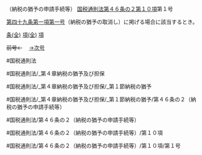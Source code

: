 （納税の猶予の申請手続等）
[国税通則法第４６条の２第１０項](国税通則法＿＿＿＿＿第４６条の２第１０項)第１号

[第四十九条第一項第一号](国税通則法＿＿＿＿＿第４９条第１項第１号)（納税の猶予の取消し）に掲げる場合に該当するとき。

[条(全)](国税通則法＿＿＿＿＿第４６条の２_.md)    [項(全)](国税通則法＿＿＿＿＿第４６条の２第１０項_.md)    [項](国税通則法＿＿＿＿＿第４６条の２第１０項.md)

~~前号←~~　  [→次号](国税通則法＿＿＿＿＿第４６条の２第１０項第２号.md)

#国税通則法

#国税通則法/_第４章納税の猶予及び担保

#国税通則法/_第４章納税の猶予及び担保/_第１節納税の猶予

#国税通則法/_第４章納税の猶予及び担保/_第１節納税の猶予/第４６条の２（納税の猶予の申請手続等）

#国税通則法/第４６条の２（納税の猶予の申請手続等）

#国税通則法/第４６条の２（納税の猶予の申請手続等）/第１０項

#国税通則法/第４６条の２（納税の猶予の申請手続等）/第１０項/第１号

